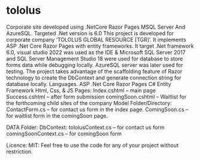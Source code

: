 # tololus
Corporate site developed using .NetCore Razor Pages MSQL Server And AzureSQL. Targeted .Net version is 6.0
This project is developed for corporate company ‘TOLOLUS GLOBAL RESOURCE [TGR]’. 
It implements ASP .Net Core Razor Pages with entity frameworks.
It target .Net framework 6.0, visual studio 2022 was used as the IDE & Microsoft SQL Server 2017 and SQL Server Management Studio 18 were used for database to store forms data while debugging locally. 
AzureSQL server was later used for testing.
The project takes advantage of the scaffolding feature of Razor technology to create the DbContext and generate connection string for database locally.
Languages.
ASP .Net Core Razor Pages
C#
Entity Framework
Html, Css, & JS
Pages:
Index.cshtml – main page
Success.cshtml – after form submission
comingSoon.cshtml – Waitlist for the forthcoming child sites of the company
Model Folder/Directory:
ContactForm.cs – for contact us form in the index page.
ComingSoon.cs – for waitlist form in the comingSoon page.

DATA Folder: DbContext:
 tololusContext.cs – for contact us form
comingSoonContext.cs – for comingSoon form

Licence:
MIT:
Feel free to use the code for any of your project without restriction. 
